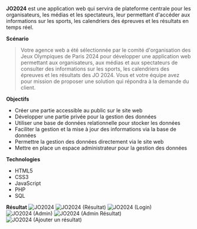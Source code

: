 **JO2024** est une application web qui servira de plateforme centrale pour les organisateurs, les médias et les spectateurs, leur permettant d'accéder aux informations sur les sports, les calendriers des épreuves et les résultats en temps réel.


**Scénario**
> Votre agence web a été sélectionnée par le comité d'organisation des Jeux Olympiques de Paris 2024 pour développer une application web permettant aux organisateurs, aux médias et aux spectateurs de consulter des informations sur les sports, les calendriers des épreuves et les résultats des JO 2024. Vous et votre équipe avez pour mission de proposer une solution qui répondra à la demande du client.


**Objectifs**
- Créer une partie accessible au public sur le site web
- Développer une partie privée pour la gestion des données
- Utiliser une base de données relationnelle pour stocker les données
- Faciliter la gestion et la mise à jour des informations via la base de données
- Permettre la gestion des données directement via le site web
- Mettre en place un espace administrateur pour la gestion des données


**Technologies**
- HTML5
- CSS3
- JavaScript
- PHP
- SQL


**Résultat**
![JO2024](https://github.com/Rayanne92/jo2024/assets/103422010/49e2eae3-36a9-4dc5-a818-31dc8a184ca1)
![JO2024 (Résultat)](https://github.com/Rayanne92/jo2024/assets/103422010/157d6592-a827-45f7-9a4f-152ade7d7b42)
![JO2024 (Login)](https://github.com/Rayanne92/jo2024/assets/103422010/62e844ac-6352-498e-bd03-e376de7ab6a5)
![JO2024 (Admin)](https://github.com/Rayanne92/jo2024/assets/103422010/26d4d146-7fd1-4c0b-85f9-b677bf8811d9)
![JO2024 (Admin Résultat)](https://github.com/Rayanne92/jo2024/assets/103422010/30e28542-15cc-4b94-a82c-52bfa4e7c04f)
![JO2024 (Ajouter un résultat)](https://github.com/Rayanne92/jo2024/assets/103422010/041718b5-d95b-4b88-ac55-d04121563c25)
